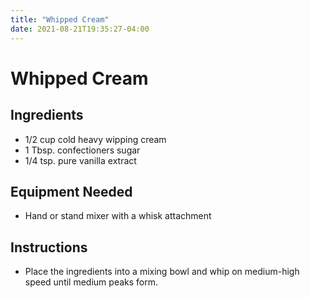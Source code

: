 ```yaml
---
title: "Whipped Cream"
date: 2021-08-21T19:35:27-04:00
---
```


# Whipped Cream

## Ingredients

- 1/2 cup cold heavy wipping cream
- 1 Tbsp. confectioners sugar
- 1/4 tsp. pure vanilla extract

## Equipment Needed

- Hand or stand mixer with a whisk attachment

## Instructions

- Place the ingredients into a mixing bowl and whip on medium-high speed until medium peaks form.
